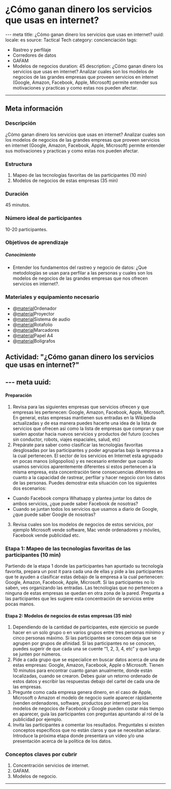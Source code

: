 ﻿# ¿Cómo ganan dinero los servicios que usas en internet?
--- meta
title:  ¿Cómo ganan dinero los servicios que usas en internet?
uuid:
locale: es
source: Tactical Tech
category:  concienciación
tags:
  - Rastreo y perfilaje
  - Corredores de datos
  - GAFAM
  - Modelos de negocios
duration:  45
description:  ¿Cómo ganan dinero los servicios que usas en internet? Analizar cuales son los modelos de negocios de las grandes empresas que proveen servicios en internet (Google, Amazon, Facebook, Apple, Microsoft) permite entender sus motivaciones y practicas y como estas nos pueden afectar.
---

## Meta información

### Descripción
¿Cómo ganan dinero los servicios que usas en internet? Analizar cuales son los modelos de negocios de las grandes empresas que proveen servicios en internet (Google, Amazon, Facebook, Apple, Microsoft) permite entender sus motivaciones y practicas y como estas nos pueden afectar.

### Estructura
1. Mapeo de las tecnologías favoritas de las participantes (10 min)
2. Modelos de negocios de estas empresas (35 min)

### Duración
45 minutos.

### Número ideal de participantes
10-20 participantes.

### Objetivos de aprendizaje
##### Conocimiento
- Entender los fundamentos del rastreo y negocio de datos: ¿Que metodologías se usan para perfilar a las personas y cuales son los modelos de negocios de las grandes empresas que nos ofrecen servicios en internet?.

### Materiales y equipamiento necesario
- @[material]()Ordenador
- @[material]()Proyector
- @[material]()Sistema de audio
- @[material]()Rotafolio
- @[material]()Marcadores
- @[material]()Papel A4
- @[material]()Bolígrafos

## Actividad: "¿Cómo ganan dinero los servicios que usas en internet?"
--- meta
uuid:
---

#### Preparación
1. Revisa para las siguientes empresas que servicios ofrecen y que empresas les pertenecen: Google, Amazon, Facebook, Apple, Microsoft. En general, estas empresas mantienen sus entradas en la Wikipedia actualizadas y de esa manera puedes hacerte una idea de la lista de servicios que ofrecen asi como la lista de empresas que compran y que suelen apostar hacia nuevos servicios y productos del futuro (coches sin conductor, robots, viajes espaciales, salud, etc)
2. Prepárate para saber como clasificar las tecnologías favoritas desglosadas por las participantes y poder agruparlas bajo la empresa a la cual pertenecen. El sector de los servicios en Internet esta agrupado en pocas manos (oligopolios) y es necesario entender que cuando usamos servicios aparentemente diferentes si estos pertenecen a la misma empresa, esta concentración tiene consecuencias diferentes en cuanto a la capacidad de rastrear, perfilar y hacer negocio con los datos de las personas. Puedes demostrar esta situación con los siguientes dos escenarios:
 -  Cuando Facebook compra Whatsapp y plantea juntar los datos de ambos servicios, ¿que puede saber Facebook de nosotras?
 -  Cuando se juntan todos los servicios que usamos a diario de Google, ¿que puede saber Google de nosotras?
3. Revisa cuales son los modelos de negocios de estos servicios, por ejemplo Microsoft vende software, Mac vende ordenadores y móviles, Facebook vende publicidad etc.

### Etapa 1: Mapeo de las tecnologías favoritas de las participantes (10 min)

Partiendo de la etapa 1 donde las participantes han apuntado su tecnología favorita, prepara un post it para cada una de ellas y pide a las participantes que te ayuden a clasificar estas debajo de la empresa a la cual pertenecen: Google, Amazon, Facebook, Apple, Microsoft. Si las participantes no lo saben, ves organizando las entradas. Las tecnologías que no pertenecen a ninguna de estas empresas se quedan en otra zona de la pared. Pregunta a las participantes que les sugiere esta concentración de servicios entre pocas manos.

#### Etapa 2: Modelos de negocios de estas empresas (35 min)
1. Dependiendo de la cantidad de participantes, este ejercicio se puede hacer en un solo grupo o en varios grupos entre tres personas mínimo y cinco personas máximo. Si las participantes se conocen deja que se agrupen por grupos de afinidad. Si las participantes no se conocen, puedes sugerir de que cada una se cuente “1, 2, 3, 4, etc” y que luego se junten por números.
2. Pide a cada grupo que se especialice en buscar datos acerca de una de estas empresas: Google, Amazon, Facebook, Apple o Microsoft. Tienen 10 minutos para encontrar cuanto ganan anualmente, donde están localizadas, cuando se crearon. Debes guiar un retorno ordenado de estos datos y escribir las respuestas debajo del cartel de cada una de las empresas.
3. Pregunte como cada empresa genera dinero, en el caso de Apple, Microsoft o Amazon el modelo de negocio suele aparecer rápidamente (venden ordenadores, software, productos por internet) pero los modelos de negocios de Facebook y Google pueden costar más tiempo en aparecer, guía las participantes con preguntas apuntando al rol de la publicidad por ejemplo.
4. Invita las participantes a comentar los resultados. Preguntales si existen conceptos específicos que no están claros y que se necesitan aclarar. Introduce la próxima etapa donde presentara un vídeo y/o una presentación acerca de la política de los datos.

### Conceptos claves por cubrir
1. Concentración servicios de internet.
2. GAFAM.
3. Modelos de negocio.

-------------------------------
<!---
BCN_currículo/Concienciación/TEMPLATE
-->
